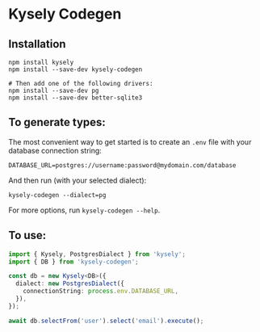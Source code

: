 # Kysely Codegen

## Installation

```
npm install kysely
npm install --save-dev kysely-codegen

# Then add one of the following drivers:
npm install --save-dev pg
npm install --save-dev better-sqlite3
```

## To generate types:

The most convenient way to get started is to create an `.env` file with your database connection string:

```
DATABASE_URL=postgres://username:password@mydomain.com/database
```

And then run (with your selected dialect):

```
kysely-codegen --dialect=pg
```

For more options, run `kysely-codegen --help`.

## To use:

```typescript
import { Kysely, PostgresDialect } from 'kysely';
import { DB } from 'kysely-codegen';

const db = new Kysely<DB>({
  dialect: new PostgresDialect({
    connectionString: process.env.DATABASE_URL,
  }),
});

await db.selectFrom('user').select('email').execute();
```
